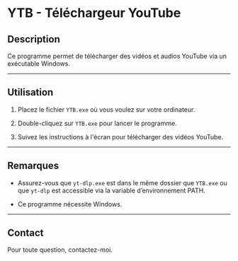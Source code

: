 # YTB - Téléchargeur YouTube

## Description

Ce programme permet de télécharger des vidéos et audios YouTube via un exécutable Windows.

---

## Utilisation

1. Placez le fichier `YTB.exe` où vous voulez sur votre ordinateur.

2. Double-cliquez sur `YTB.exe` pour lancer le programme.

3. Suivez les instructions à l'écran pour télécharger des vidéos YouTube.

---

## Remarques

- Assurez-vous que `yt-dlp.exe` est dans le même dossier que `YTB.exe` ou que `yt-dlp` est accessible via la variable d’environnement PATH.

- Ce programme nécessite Windows.

---

## Contact

Pour toute question, contactez-moi.
